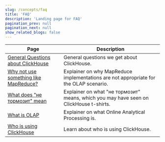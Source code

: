 ```yaml
---
slug: /concepts/faq
title: 'FAQ'
description: 'Landing page for FAQ'
pagination_prev: null
pagination_next: null
show_related_blogs: false
---
```


| Page                                                          | Description                                                                            |
|---------------------------------------------------------------|----------------------------------------------------------------------------------------|
| [General Questions about ClickHouse](general/index.md)        | General questions we get about ClickHouse.                                             |
| [Why not use something like MapReduce?](general/mapreduce.md) | Explainer on why MapReduce implementations are not appropriate for the OLAP scenario.  |
| [What does "не тормозит" mean](general/ne-tormozit.md)        | Explainer on what "не тормозит" means, which you may have seen on ClickHouse t-shirts. |
| [What is OLAP](general/olap.md)                               | Explainer on what Online Analytical Processing is.                                     |
| [Who is using ClickHouse](general/who-is-using-clickhouse.md) | Learn about who is using ClickHouse.                                                   |
